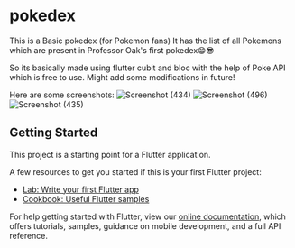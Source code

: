 # pokedex

This is a Basic pokedex (for Pokemon fans)
It has the list of all Pokemons which are present in Professor Oak's first pokedex😁😎

So its basically made using flutter cubit and bloc with the help of Poke API which is free to use.
Might add some modifications in future!

Here are some screenshots:
![Screenshot (434)](https://user-images.githubusercontent.com/70195348/124376864-99637700-dcc6-11eb-899c-75fbeddf0101.png)
![Screenshot (496)](https://user-images.githubusercontent.com/70195348/124376891-b4ce8200-dcc6-11eb-9f55-348b14f02de6.png)
![Screenshot (435)](https://user-images.githubusercontent.com/70195348/124376866-9cf6fe00-dcc6-11eb-8f96-06c20876175f.png)













## Getting Started

This project is a starting point for a Flutter application.

A few resources to get you started if this is your first Flutter project:

- [Lab: Write your first Flutter app](https://flutter.dev/docs/get-started/codelab)
- [Cookbook: Useful Flutter samples](https://flutter.dev/docs/cookbook)

For help getting started with Flutter, view our
[online documentation](https://flutter.dev/docs), which offers tutorials,
samples, guidance on mobile development, and a full API reference.
